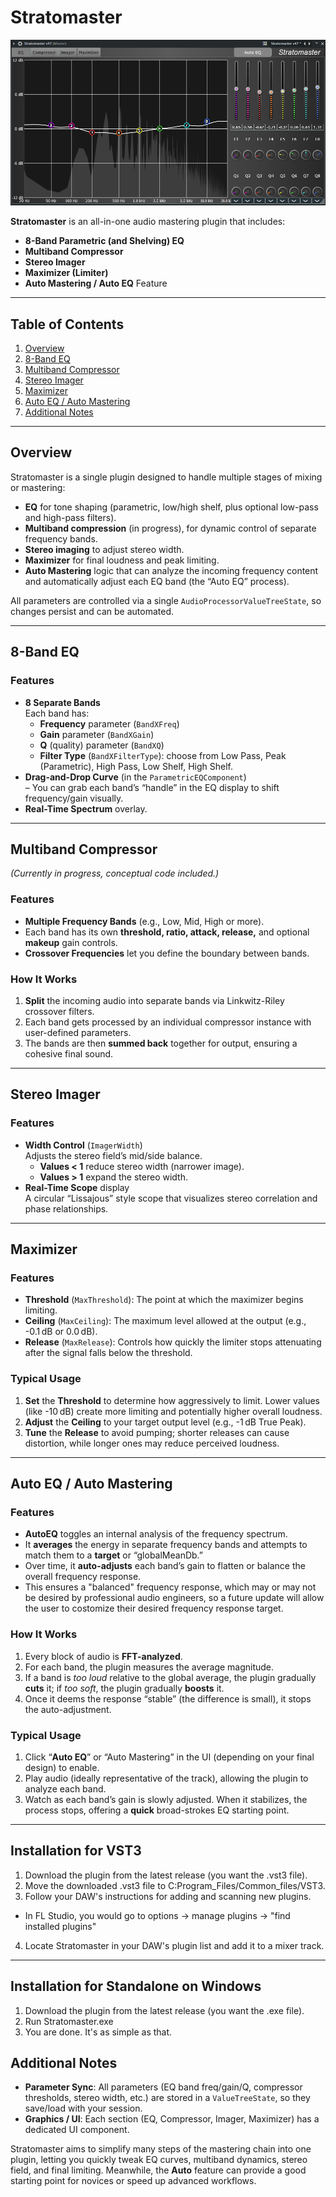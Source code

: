 # Stratomaster

![Stratomaster](https://github.com/AdamUllmann/images-for-repos/blob/main/stratomaster.png?raw=true)

**Stratomaster** is an all-in-one audio mastering plugin that includes:
- **8-Band Parametric (and Shelving) EQ**
- **Multiband Compressor**
- **Stereo Imager**
- **Maximizer (Limiter)**
- **Auto Mastering / Auto EQ** Feature

---

## Table of Contents
1. [Overview](#overview)
2. [8-Band EQ](#8-band-eq)
3. [Multiband Compressor](#multiband-compressor)
4. [Stereo Imager](#stereo-imager)
5. [Maximizer](#maximizer)
6. [Auto EQ / Auto Mastering](#auto-eq--auto-mastering)
7. [Additional Notes](#additional-notes)

---

## Overview

Stratomaster is a single plugin designed to handle multiple stages of mixing or mastering:
- **EQ** for tone shaping (parametric, low/high shelf, plus optional low-pass and high-pass filters).
- **Multiband compression** (in progress), for dynamic control of separate frequency bands.
- **Stereo imaging** to adjust stereo width.
- **Maximizer** for final loudness and peak limiting.
- **Auto Mastering** logic that can analyze the incoming frequency content and automatically adjust each EQ band (the “Auto EQ” process).

All parameters are controlled via a single `AudioProcessorValueTreeState`, so changes persist and can be automated.

---

## 8-Band EQ

### Features
- **8 Separate Bands**  
  Each band has:
  - **Frequency** parameter (`BandXFreq`)
  - **Gain** parameter (`BandXGain`)
  - **Q** (quality) parameter (`BandXQ`)
  - **Filter Type** (`BandXFilterType`): choose from Low Pass, Peak (Parametric), High Pass, Low Shelf, High Shelf.
- **Drag-and-Drop Curve** (in the `ParametricEQComponent`)  
  – You can grab each band’s “handle” in the EQ display to shift frequency/gain visually.
- **Real-Time Spectrum** overlay.

---

## Multiband Compressor

*(Currently in progress, conceptual code included.)*

### Features
- **Multiple Frequency Bands** (e.g., Low, Mid, High or more).
- Each band has its own **threshold, ratio, attack, release,** and optional **makeup** gain controls.
- **Crossover Frequencies** let you define the boundary between bands.

### How It Works
1. **Split** the incoming audio into separate bands via Linkwitz-Riley crossover filters.
2. Each band gets processed by an individual compressor instance with user-defined parameters.
3. The bands are then **summed back** together for output, ensuring a cohesive final sound.

---

## Stereo Imager

### Features
- **Width Control** (`ImagerWidth`)  
  Adjusts the stereo field’s mid/side balance.  
  - **Values < 1** reduce stereo width (narrower image).  
  - **Values > 1** expand the stereo width.
- **Real-Time Scope** display  
  A circular “Lissajous” style scope that visualizes stereo correlation and phase relationships.

---

## Maximizer

### Features
- **Threshold** (`MaxThreshold`): The point at which the maximizer begins limiting.
- **Ceiling** (`MaxCeiling`): The maximum level allowed at the output (e.g., -0.1 dB or 0.0 dB).
- **Release** (`MaxRelease`): Controls how quickly the limiter stops attenuating after the signal falls below the threshold.

### Typical Usage
1. **Set** the **Threshold** to determine how aggressively to limit. Lower values (like -10 dB) create more limiting and potentially higher overall loudness.
2. **Adjust** the **Ceiling** to your target output level (e.g., -1 dB True Peak).
3. **Tune** the **Release** to avoid pumping; shorter releases can cause distortion, while longer ones may reduce perceived loudness.

---

## Auto EQ / Auto Mastering

### Features
- **AutoEQ** toggles an internal analysis of the frequency spectrum.
- It **averages** the energy in separate frequency bands and attempts to match them to a **target** or “globalMeanDb.”
- Over time, it **auto-adjusts** each band’s gain to flatten or balance the overall frequency response.
- This ensures a "balanced" frequency response, which may or may not be desired by professional audio engineers, so a future update will allow the user to costomize their desired frequency response target.

### How It Works
1. Every block of audio is **FFT-analyzed**.
2. For each band, the plugin measures the average magnitude.
3. If a band is *too loud* relative to the global average, the plugin gradually **cuts** it; if *too soft*, the plugin gradually **boosts** it.
4. Once it deems the response “stable” (the difference is small), it stops the auto-adjustment.

### Typical Usage
1. Click “**Auto EQ**” or “Auto Mastering” in the UI (depending on your final design) to enable.
2. Play audio (ideally representative of the track), allowing the plugin to analyze each band.
3. Watch as each band’s gain is slowly adjusted. When it stabilizes, the process stops, offering a **quick** broad-strokes EQ starting point.

---

## Installation for VST3
1. Download the plugin from the latest release (you want the .vst3 file).
2. Move the downloaded .vst3 file to C:Program_Files/Common_files/VST3.
3. Follow your DAW's instructions for adding and scanning new plugins.
  - In FL Studio, you would go to options -> manage plugins -> "find installed plugins"
4. Locate Stratomaster in your DAW's plugin list and add it to a mixer track.

---

## Installation for Standalone on Windows
1. Download the plugin from the latest release (you want the .exe file).
2. Run Stratomaster.exe
3. You are done. It's as simple as that.

## Additional Notes

- **Parameter Sync**: All parameters (EQ band freq/gain/Q, compressor thresholds, stereo width, etc.) are stored in a `ValueTreeState`, so they save/load with your session.
- **Graphics / UI**: Each section (EQ, Compressor, Imager, Maximizer) has a dedicated UI component.

Stratomaster aims to simplify many steps of the mastering chain into one plugin, letting you quickly tweak EQ curves, multiband dynamics, stereo field, and final limiting. Meanwhile, the **Auto** feature can provide a good starting point for novices or speed up advanced workflows.


